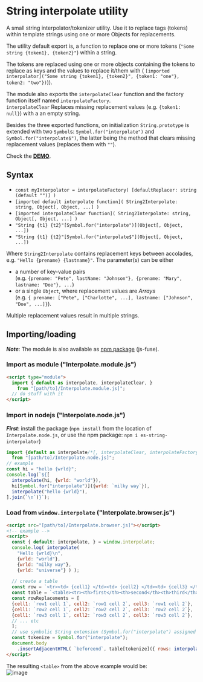 # String interpolate utility

A small string interpolator/tokenizer utility. Use it to replace tags (tokens) within template strings 
using one or more Objects for replacements.

The utility default export is, a function to replace one or more tokens (`"Some string {token1}, {token2}"`) 
within a string.

The tokens are replaced using one or more objects containing the tokens to replace as keys and the
values to replace it/them with (
`[imported interpolator]("Some string {token1}, {token2}", {token1: "one"}, token2: "two"})`)).

The module also exports the `interpolateClear` function and the factory function itself named `interpolateFactory`.  
`interpolateClear` Replaces missing replacement values (e.g. `{token1: null}`) 
with a an empty string.

Besides the three exported functions, on initialization `String.prototype` is extended with two `Symbol`s: 
`Symbol.for("interpolate")` and `Symbol.for("interpolate$")`, the latter being the method that 
clears missing replacement values (replaces them with `""`).

Check the **[DEMO](https://kooiinc.codeberg.page/JS-Interpolate/Demo/)**.

## Syntax
- `const myInterpolator = interpolateFactory( [defaultReplacer: string (default "")] )`
- `[imported default interpolate function]( String2Interpolate: string, Object[, Object, ...] )` 
- `[imported interpolateClear function]( String2Interpolate: string, Object[, Object, ...] )`
- `"String {t1} {t2}"[Symbol.for("interpolate")](Object[, Object, ...])`
- `"String {t1} {t2}"[Symbol.for("interpolate$"](Object[, Object, ...])`

Where `String2Interpolate` contains replacement keys between accolades, e.g. `"Hello {prename} {lastname}"`.
The parameter(s) can be either 
- a number of key-value pairs<br>
  (e.g. `{prename: "Pete", lastName: "Johnson"}, {prename: "Mary", lastname: "Doe"}, ...`)
- or a single `Object`, where replacement values are *Arrays*<br>
  (e.g. `{ prename: ["Pete", ["Charlotte", ...], lastname: ["Johnson", "Doe", ...]}`).  

Multiple replacement values result in multiple strings.

## Importing/loading
**_Note_**: The module is also available as [npm package](https://www.npmjs.com/package/js-fuse) (js-fuse).

### Import as module ("Interpolate.module.js")

```html
<script type="module">
  import { default as interpolate, interpolateClear, } 
    from "[path/to]/Interpolate.module.js]";
  // do stuff with it
</script>  
```

### Import in nodejs ("Interpolate.node.js")
_**First**_: install the package (`npm install` from the location of `Interpolate.node.js`,
or use the npm package: `npm i es-string-interpolator`)

```javascript
import {default as interpolate/*[, interpolateClear, interpolateFactory] */}
  from "[path/to]/Interpolate.node.js]";
// example
const hi = "hello {wrld}";
console.log(`${[
  interpolate(hi, {wrld: "world"}),
  hi[Symbol.for("interpolate")]({wrld: `milky way`}),
  interpolate("hello {wrld}"),
].join(`\n`)}`);
```

### Load from `window.interpolate` ("Interpolate.browser.js")

```html
<script src="[path/to]/Interpolate.browser.js]"></script>
<!-- example -->
<script>
  const { default: interpolate, } = window.interpolate;
  console.log( interpolate(
    "Hello {wrld}\n",
    {wrld: "world"},
    {wrld: "milky way"},
    {wrld: "universe"} ) );
  
  // create a table
  const row = `<tr><td> {cell1} </td><td> {cell2} </td><td> {cell3} </td>`;
  const table = `<table><tr><th>first</th><th>second</th><th>third</th><tbody> {rows} </tbody></table>`;
  const rowReplacements = [
  {cell1: `row1 cell 1`, cell2: `row1 cell 2`, cell3: `row1 cell 2`},
  {cell1: `row2 cell 1`, cell2: `row2 cell 2`, cell3: `row2 cell 2`},
  {cell1: `row3 cell 1`, cell2: `row3 cell 2`, cell3: `row3 cell 2`},
  // ... etc
  ];
  // use symbolic String extension (Symbol.for("interpolate") assigned as 'tokenize')
  const tokenize = Symbol.for("interpolate");
  document.body
    .insertAdjacentHTML( `beforeend`, table[tokenize]({ rows: interpolate(row, ...rowReplacements) }) );
</script>
```

The resulting `<table>` from the above example would be:<br>
![image](https://github.com/KooiInc/StringInterpolator/assets/836043/034d5b9c-8247-4f69-af76-503594ec6622)

